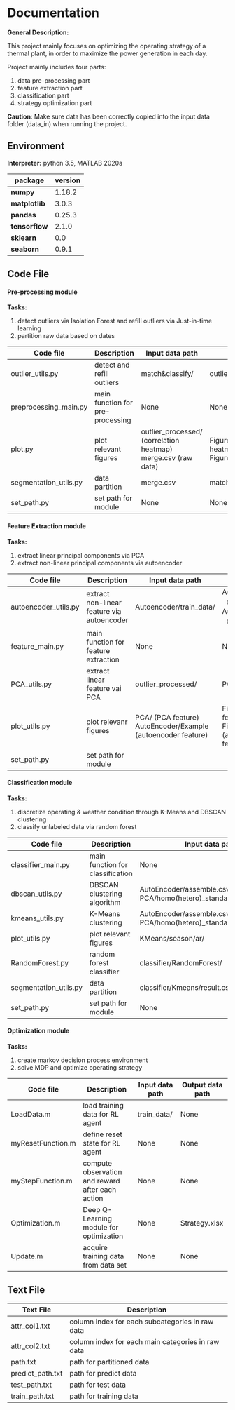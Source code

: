 Documentation
=============
**General Description:**

This project mainly focuses on optimizing the operating strategy of a thermal plant, in order to maximize the power generation in each day.

Project mainly includes four parts:
1. data pre-processing part
2. feature extraction part
3. classification part
4. strategy optimization part


**Caution**: Make sure data has been correctly copied into the input data folder (data_in) when running the project.

Environment
-------------
**Interpreter:** python 3.5, MATLAB 2020a

package             | version       
------------------- | --------------
**numpy**|1.18.2
**matplotlib**|3.0.3
**pandas**|0.25.3
**tensorflow**|2.1.0
**sklearn**|0.0
**seaborn**|0.9.1


Code File
-------------
#### Pre-processing module
**Tasks:**
1. detect outliers via Isolation Forest and refill outliers via Just-in-time learning
2. partition raw data based on dates

Code file              |Description                       |Input data path                                                    |Output data path 
-----------------------|----------------------------------|-------------------------------------------------------------------|-----------------
outlier_utils.py       |detect and refill outliers        |match&classify/                                                    |outlier_processed/
preprocessing_main.py  |main function for pre-processing  |None                                                               |None
plot.py                |plot relevant figures             |outlier_processed/ (correlation heatmap) <br> merge.csv (raw data) |Figure/correlation(correlation heatmap)<br>Figure/Initial(raw data)
segmentation_utils.py  |data partition                    |merge.csv                                                          |match&classify/
set_path.py            |set path for module               |None                                                               |None

#### Feature Extraction module
**Tasks:**
1. extract linear principal components via PCA
2. extract non-linear principal components via autoencoder

Code file             |Description                                 |Input data path                                                   |Output data path 
----------------------|--------------------------------------------|------------------------------------------------------------------|-----------------
autoencoder_utils.py  |extract non-linear feature via autoencoder  |Autoencoder/train_data/                                           |AutoEncoder/data/（feature）<br> AutoEncoder/model/（model）
feature_main.py       |main function for feature extraction        |None                                                              |None
PCA_utils.py          |extract linear feature vai PCA              |outlier_processed/                                                |PCA/
plot_utils.py         |plot relevanr figures                       |PCA/ (PCA feature) <br> AutoEncoder/Example (autoencoder feature) |Figure/PCA/ (PCA feature) <br> Figure/AutoEncoder/ (autoencoder feature)
set_path.py           |set path for module

#### Classification module
**Tasks:**
1. discretize operating & weather condition through K-Means and DBSCAN clustering
2. classify unlabeled data via random forest

Code file              |Description                      |Input data path                                                      |Output data path 
-----------------------|---------------------------------|---------------------------------------------------------------------|-----------------
classifier_main.py     |main function for classification |None                                                                 |None
dbscan_utils.py        |DBSCAN clustering algorithm      |AutoEncoder/assemble.csv <br> PCA/homo(hetero)_standard/assemble.csv |classifier/DBScan_result.csv
kmeans_utils.py        |K-Means clustering               |AutoEncoder/assemble.csv <br> PCA/homo(hetero)_standard/assemble.csv |Kmeans/result(X).csv
plot_utils.py          |plot relevant figures            |KMeans/season/ar/                                                    |Figure/KMeans/
RandomForest.py        |random forest classifier         |classifier/RandomForest/                                             |classifier/RandomForest/result/
segmentation_utils.py  |data partition                   |classifier/Kmeans/result.csv                                         |classifier/KMeans
set_path.py            |set path for module              |None                                                                 |None
  
#### Optimization module
**Tasks:**
1. create markov decision process environment
2. solve MDP and optimize operating strategy

Code file          |Description                                       |Input data path  |Output data path 
-------------------|--------------------------------------------------|-----------------|-----------------
LoadData.m         |load training data for RL agent                   |train_data/      |None
myResetFunction.m  |define reset state for RL agent                   |None             |None
myStepFunction.m   |compute observation and reward after each action  |None             |None
Optimization.m     |Deep Q-Learning module for optimization           |None             |Strategy.xlsx
Update.m           |acquire training data from data set               |None             |None

Text File
-------------

Text File         |Description
------------------|-----------
attr_col1.txt     |column index for each subcategories in raw data
attr_col2.txt     |column index for each main categories in raw data
path.txt          |path for partitioned data
predict_path.txt  |path for predict data
test_path.txt     |path for test data
train_path.txt    |path for training data